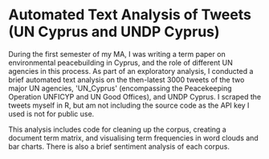 # Automated Text Analysis of Tweets (UN Cyprus and UNDP Cyprus)

During the first semester of my MA, I was writing a term paper on environmental peacebuilding in Cyprus, and the role of different UN agencies in this process. As part of an exploratory analysis, I conducted a brief automated text analysis on the then-latest 3000 tweets of the two major UN agencies, 'UN_Cyprus' (encompassing the Peacekeeping Operation UNFICYP and UN Good Offices), and UNDP Cyprus. I scraped the tweets myself in R, but am not including the source code as the API key I used is not for public use.

This analysis includes code for cleaning up the corpus, creating a document term matrix, and visualising term frequencies in word clouds and bar charts. There is also a brief sentiment analysis of each corpus.
